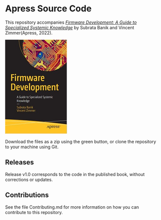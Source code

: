 # Apress Source Code

This repository accompanies [*Firmware Development: A Guide to Specialized Systemic Knowledge*](https://www.link.springer.com/book/10.1007/9781484279731) by Subrata Banik and Vincent Zimmer(Apress, 2022).

[comment]: #cover
![Cover image](9781484279731.JPG)

Download the files as a zip using the green button, or clone the repository to your machine using Git.

## Releases

Release v1.0 corresponds to the code in the published book, without corrections or updates.

## Contributions

See the file Contributing.md for more information on how you can contribute to this repository.